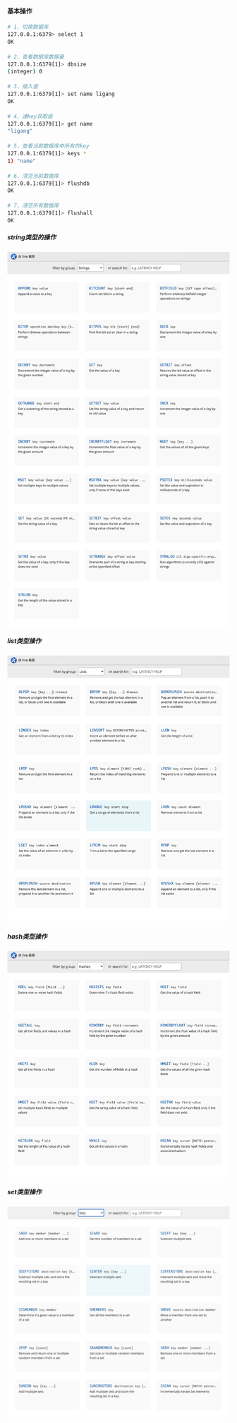 #### 基本操作

```bash
# 1、切换数据库
127.0.0.1:6379> select 1
OK

# 2、查看数据库数据量
127.0.0.1:6379[1]> dbsize
(integer) 0

# 3、插入值
127.0.0.1:6379[1]> set name ligang
OK

# 4、通key获取值
127.0.0.1:6379[1]> get name
"ligang"

# 5、查看当前数据库中所有的key
127.0.0.1:6379[1]> keys *
1) "name"

# 6、清空当前数据库
127.0.0.1:6379[1]> flushdb
OK

# 7、清空所有数据库
127.0.0.1:6379[1]> flushall
OK
```

##### string类型的操作

![image-20200619151346379](../../images/database/redis/string-commands.png)

##### list类型操作

![image-20200619151653033](../../images/database/redis/list-commands.png)

##### hash类型操作

![image-20200619151808086](../../images/database/redis/hash-commands.png)

##### set类型操作

![image-20200619151920853](../../images/database/redis/set-commands.png)